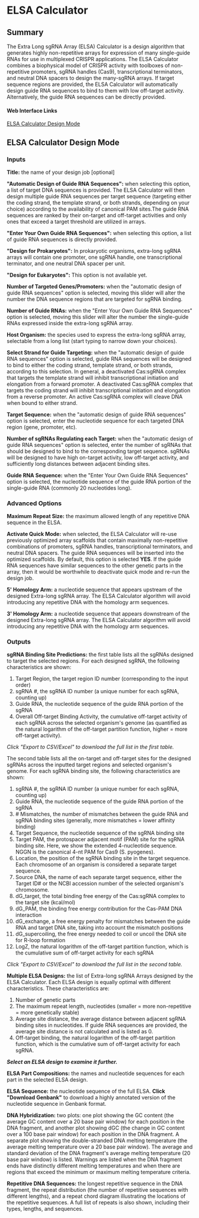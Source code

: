 # ELSA Calculator

## Summary

The Extra Long sgRNA Array (ELSA) Calculator is a design algorithm that generates highly non-repetitive arrays for expression of many single-guide RNAs for use in multiplexed CRISPR applications.  The ELSA Calculator combines a biophysical model of CRISPR activity with toolboxes of non-repetitive promoters, sgRNA handles (Cas9), transcriptional terminators, and neutral DNA spacers to design the many-sgRNA arrays. If target sequence regions are provided, the ELSA Calculator will automatically design guide RNA sequences to bind to them with low off-target activity. Alternatively, the guide RNA sequences can be directly provided.&#x20;

#### Web Interface Links

[ELSA Calculator Design Mode](https://www.denovodna.com/software/design\_elsa\_calculator)

## ELSA Calculator Design Mode

### **Inputs**

**Title:** the name of your design job \[optional]

**"Automatic Design of Guide RNA Sequences":** when selecting this option, a list of target DNA sequences is provided. The ELSA Calculator will then design multiple guide RNA sequences per target sequence (targeting either the coding strand, the template strand, or both strands, depending on your choice) according to the availability of canonical PAM sites.The guide RNA sequences are ranked by their on-target and off-target activities and only ones that exceed a target threshold are utilized in arrays.

**"Enter Your Own Guide RNA Sequences":** when selecting this option, a list of guide RNA sequences is directly provided.

**"Design for Prokaryotes":** In prokaryotic organisms, extra-long sgRNA arrays will contain one promoter, one sgRNA handle, one transcriptional terminator, and one neutral DNA spacer per unit.&#x20;

**"Design for Eukaryotes":** This option is not available yet.&#x20;

**Number of Targeted Genes/Promoters:** when the "automatic design of guide RNA sequences" option is selected, moving this slider will alter the number the DNA sequence regions that are targeted for sgRNA binding.&#x20;

**Number of Guide RNAs:** when the "Enter Your Own Guide RNA Sequences" option is selected, moving this slider will alter the number the single-guide RNAs expressed inside the extra-long sgRNA array.&#x20;

**Host Organism:** the species used to express the extra-long sgRNA array, selectable from a long list (start typing to narrow down your choices).

**Select Strand for Guide Targeting:** when the "automatic design of guide RNA sequences" option is selected, guide RNA sequences will be designed to bind to either the coding strand, template strand, or both strands, according to this selection. In general, a deactivated Cas:sgRNA complex that targets the template strand will inhibit transcriptional initiation and elongation from a forward promoter. A deactivated Cas:sgRNA complex that targets the coding strand will inhibit transcriptional initiation and elongation from a reverse promoter. An active Cas:sgRNA complex will cleave DNA when bound to either strand.&#x20;

**Target Sequence:** when the "automatic design of guide RNA sequences" option is selected, enter the nucleotide sequence for each targeted DNA region (gene, promoter, etc).&#x20;

**Number of sgRNAs Regulating each Target:** when the "automatic design of guide RNA sequences" option is selected, enter the number of sgRNAs that should be designed to bind to the corresponding target sequence. sgRNAs will be designed to have high on-target activity, low off-target activity, and sufficiently long distances between adjacent binding sites.&#x20;

**Guide RNA Sequence:** when the "Enter Your Own Guide RNA Sequences" option is selected, the nucleotide sequence of the guide RNA portion of the single-guide RNA (commonly 20 nucleotides long).

### Advanced Options

**Maximum Repeat Size:** the maximum allowed length of any repetitive DNA sequence in the ELSA.

**Activate Quick Mode:** when selected, the ELSA Calculator will re-use previously optimized array scaffolds that contain maximally non-repetitive combinations of promoters, sgRNA handles, transcriptional terminators, and neutral DNA spacers. The guide RNA sequences will be inserted into the optimized scaffolds. By default, this option is selected **YES**. If the guide RNA sequences have similar sequences to the other genetic parts in the array, then it would be worthwhile to deactivate quick mode and re-run the design job.

**5' Homology Arm:** a nucleotide sequence that appears upstream of the designed Extra-long sgRNA array. The ELSA Calculator algorithm will avoid introducing any repetitive DNA with the homology arm sequences.

**3' Homology Arm:** a nucleotide sequence that appears downstream of the designed Extra-long sgRNA array. The ELSA Calculator algorithm will avoid introducing any repetitive DNA with the homology arm sequences.

### Outputs

**sgRNA Binding Site Predictions:** the first table lists all the sgRNAs designed to target the selected regions. For each designed sgRNA, the following characteristics are shown:

1. Target Region, the target region ID number (corresponding to the input order)
2. sgRNA #, the sgRNA ID number (a unique number for each sgRNA, counting up)
3. Guide RNA, the nucleotide sequence of the guide RNA portion of the sgRNA
4. Overall Off-target Binding Activity, the cumulative off-target activity of each sgRNA across the selected organism's genome (as quantified as the natural logarithm of the off-target partition function, higher = more off-target activity).&#x20;

_Click "Export to CSV/Excel" to download the full list in the first table._

The second table lists all the on-target and off-target sites for the designed sgRNAs across the inputted target regions and selected organism's genome. For each sgRNA binding site, the following characteristics are shown:

1. sgRNA #, the sgRNA ID number (a unique number for each sgRNA, counting up)
2. Guide RNA, the nucleotide sequence of the guide RNA portion of the sgRNA
3. \# Mismatches, the number of mismatches between the guide RNA and sgRNA binding sites (generally, more mismatches = lower affinity binding)
4. Target Sequence, the nucleotide sequence of the sgRNA binding site
5. Target PAM, the protospacer adjacent motif (PAM) site for the sgRNA binding site. Here, we show the extended 4-nucleotide sequence. NGGN is the canonical 4-nt PAM for Cas9 (S. pyogenes).&#x20;
6. Location, the position of the sgRNA binding site in the target sequence. Each chromosome of an organism is considered a separate target sequence.
7. Source DNA, the name of each separate target sequence, either the Target ID# or the NCBI accession number of the selected organism's chromosome.&#x20;
8. dG\_target, the total binding free energy of the Cas:sgRNA complex to the target site (kcal/mol)
9. dG\_PAM, the binding free energy contribution for the Cas-PAM DNA interaction
10. dG\_exchange, a free energy penalty for mismatches between the guide RNA and target DNA site, taking into account the mismatch positions
11. dG\_supercoiling, the free energy needed to coil or uncoil the DNA site for R-loop formation
12. LogZ, the natural logarithm of the off-target partition function, which is the cumulative sum of off-target activity for each sgRNA

_Click "Export to CSV/Excel" to download the full list in the second table._

**Multiple ELSA Designs:** the list of Extra-long sgRNA Arrays designed by the ELSA Calculator. Each ELSA design is equally optimal with different characteristics. These characteristics are:

1. Number of genetic parts
2. The maximum repeat length, nucleotides (smaller = more non-repetitive = more genetically stable)
3. Average site distance, the average distance between adjacent sgRNA binding sites in nucleotides. If guide RNA sequences are provided, the average site distance is not calculated and is listed as 0.
4. Off-target binding, the natural logarithm of the off-target partition function, which is the cumulative sum of off-target activity for each sgRNA.

_**Select an ELSA design to examine it further.**_&#x20;

**ELSA Part Compositions:** the names and nucleotide sequences for each part in the selected ELSA design.

**ELSA Sequence:** the nucleotide sequence of the full ELSA. **Click "Download Genbank"** to download a highly annotated version of the nucleotide sequence in Genbank format.&#x20;

**DNA Hybridization:** two plots: one plot showing the GC content (the average GC content over a 20 base pair window) for each position in the DNA fragment, and another plot showing dGC (the change in GC content over a 100 base pair window) for each position in the DNA fragment. A separate plot showing the double-stranded DNA melting temperature (the average melting temperature over a 20 base pair window). The average and standard deviation of the DNA fragment's average melting temperature (20 base pair window) is listed. Warnings are listed when the DNA fragment ends have distinctly different melting temperatures and when there are regions that exceed the minimum or maximum melting temperature criteria.&#x20;

**Repetitive DNA Sequences:** the longest repetitive sequence in the DNA fragment, the repeat distribution (the number of repetitive sequences with different lengths), and a repeat chord diagram illustrating the locations of the repetitive sequences. A full list of repeats is also shown, including their types, lengths, and sequences.&#x20;


